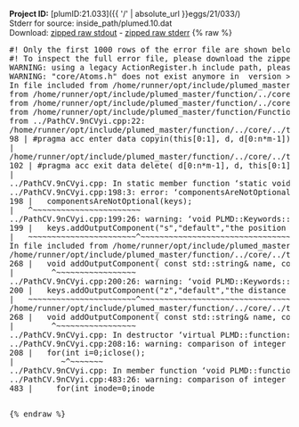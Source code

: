 **Project ID:** [plumID:21.033]({{ '/' | absolute_url }}eggs/21/033/)  
Stderr for source:  inside_path/plumed.10.dat   
Download: [zipped raw stdout](plumed.10.dat.plumed_master.stdout.txt.zip) - [zipped raw stderr](plumed.10.dat.plumed_master.stderr.txt.zip) 
{% raw %}
<pre>
#! Only the first 1000 rows of the error file are shown below
#! To inspect the full error file, please download the zipped raw stderr file above
WARNING: using a legacy ActionRegister.h include path, please use <<#include "core/ActionRegister.h">>
WARNING: "core/Atoms.h" does not exist anymore in  version >=2.10, you should change your code.
In file included from /home/runner/opt/include/plumed_master/function/../core/../tools/Tools.h:27,
from /home/runner/opt/include/plumed_master/function/../core/Action.h:28,
from /home/runner/opt/include/plumed_master/function/../core/ActionWithValue.h:25,
from /home/runner/opt/include/plumed_master/function/Function.h:25,
from ../PathCV.9nCVyi.cpp:22:
/home/runner/opt/include/plumed_master/function/../core/../tools/Tensor.h:98: warning: ignoring ‘#pragma acc enter’ [-Wunknown-pragmas]
98 | #pragma acc enter data copyin(this[0:1], d, d[0:n*m-1])
|
/home/runner/opt/include/plumed_master/function/../core/../tools/Tensor.h:102: warning: ignoring ‘#pragma acc exit’ [-Wunknown-pragmas]
102 | #pragma acc exit data delete( d[0:n*m-1], d, this[0:1])
|
../PathCV.9nCVyi.cpp: In static member function ‘static void PLMD::function::PathCV::registerKeywords(PLMD::Keywords&)’:
../PathCV.9nCVyi.cpp:198:3: error: ‘componentsAreNotOptional’ was not declared in this scope
198 |   componentsAreNotOptional(keys);
|   ^~~~~~~~~~~~~~~~~~~~~~~~
../PathCV.9nCVyi.cpp:199:26: warning: ‘void PLMD::Keywords::addOutputComponent(const std::string&, const std::string&, const std::string&)’ is deprecated: Use addOutputComponent with four argument and specify valid types for value from scalar/vector/matrix/grid [-Wdeprecated-declarations]
199 |   keys.addOutputComponent("s","default","the position on the path");
|   ~~~~~~~~~~~~~~~~~~~~~~~^~~~~~~~~~~~~~~~~~~~~~~~~~~~~~~~~~~~~~~~~~
In file included from /home/runner/opt/include/plumed_master/function/../core/Action.h:27:
/home/runner/opt/include/plumed_master/function/../core/../tools/Keywords.h:268:8: note: declared here
268 |   void addOutputComponent( const std::string& name, const std::string& key, const std::string& descr );
|        ^~~~~~~~~~~~~~~~~~
../PathCV.9nCVyi.cpp:200:26: warning: ‘void PLMD::Keywords::addOutputComponent(const std::string&, const std::string&, const std::string&)’ is deprecated: Use addOutputComponent with four argument and specify valid types for value from scalar/vector/matrix/grid [-Wdeprecated-declarations]
200 |   keys.addOutputComponent("z","default","the distance from the path");
|   ~~~~~~~~~~~~~~~~~~~~~~~^~~~~~~~~~~~~~~~~~~~~~~~~~~~~~~~~~~~~~~~~~~~
/home/runner/opt/include/plumed_master/function/../core/../tools/Keywords.h:268:8: note: declared here
268 |   void addOutputComponent( const std::string& name, const std::string& key, const std::string& descr );
|        ^~~~~~~~~~~~~~~~~~
../PathCV.9nCVyi.cpp: In destructor ‘virtual PLMD::function::PathCV::~PathCV()’:
../PathCV.9nCVyi.cpp:208:16: warning: comparison of integer expressions of different signedness: ‘int’ and ‘unsigned int’ [-Wsign-compare]
208 |   for(int i=0;i<mw_n_;++i){
|               ~^~~~~~
../PathCV.9nCVyi.cpp: In constructor ‘PLMD::function::PathCV::PathCV(const PLMD::ActionOptions&)’:
../PathCV.9nCVyi.cpp:236:16: warning: comparison of integer expressions of different signedness: ‘int’ and ‘unsigned int’ [-Wsign-compare]
236 |   for(int i=0;i<mw_n_;++i){
|               ~^~~~~~
../PathCV.9nCVyi.cpp:259:11: warning: comparison of integer expressions of different signedness: ‘int’ and ‘unsigned int’ [-Wsign-compare]
259 |       if(i==mw_id_) ifiles[i]->close();
|          ~^~~~~~~~
../PathCV.9nCVyi.cpp: In member function ‘void PLMD::function::PathCV::generatePath()’:
../PathCV.9nCVyi.cpp:483:26: warning: comparison of integer expressions of different signedness: ‘int’ and ‘unsigned int’ [-Wsign-compare]
483 |     for(int inode=0;inode<nnodes;inode++){
|                     ~~~~~^~~~~~~
../PathCV.9nCVyi.cpp: In member function ‘void PLMD::function::PathCV::readMultipleWalkers()’:
../PathCV.9nCVyi.cpp:941:16: warning: comparison of integer expressions of different signedness: ‘int’ and ‘unsigned int’ [-Wsign-compare]
941 |   for(int i=0;i<mw_n_;++i){
|               ~^~~~~~
../PathCV.9nCVyi.cpp:942:9: warning: comparison of integer expressions of different signedness: ‘int’ and ‘unsigned int’ [-Wsign-compare]
942 |     if(i==mw_id_) continue;
|        ~^~~~~~~~
../PathCV.9nCVyi.cpp:957:5: error: invalid use of incomplete type ‘class PLMD::Communicator’
957 |     comm.Barrier();
|     ^~~~
In file included from /home/runner/opt/include/plumed_master/function/../core/../tools/OFile.h:25,
from /home/runner/opt/include/plumed_master/function/../core/../tools/Log.h:25,
from /home/runner/opt/include/plumed_master/function/../core/Action.h:30:
/home/runner/opt/include/plumed_master/function/../core/../tools/FileBase.h:29:7: note: forward declaration of ‘class PLMD::Communicator’
29 | class Communicator;
|       ^~~~~~~~~~~~
../PathCV.9nCVyi.cpp:958:5: error: invalid use of incomplete type ‘class PLMD::Communicator’
958 |     multi_sim_comm.Barrier();
|     ^~~~~~~~~~~~~~
/home/runner/opt/include/plumed_master/function/../core/../tools/FileBase.h:29:7: note: forward declaration of ‘class PLMD::Communicator’
29 | class Communicator;
|       ^~~~~~~~~~~~
terminate called after throwing an instance of 'PLMD::Plumed::ExceptionError'
what():
(core/PlumedMain.cpp:1502) void PLMD::PlumedMain::load(const std::string&)
An error happened while executing command env PLUMED_ROOT='/home/runner/opt/lib/plumed_master' PLUMED_VERSION='2.11.0-dev' PLUMED_HTMLDIR='/home/runner/opt/share/doc/plumed_master' PLUMED_INCLUDEDIR='/home/runner/opt/include' PLUMED_PROGRAM_NAME='plumed_master' PLUMED_IS_INSTALLED='yes' "/home/runner/opt/lib/plumed_master"/scripts/mklib.sh -n -o ./../PathCV.2.11.0-dev.so ../PathCV.cpp

[pkrvm7jw40e0xgp:10042] *** Process received signal ***
[pkrvm7jw40e0xgp:10042] Signal: Aborted (6)
[pkrvm7jw40e0xgp:10042] Signal code:  (-6)
[pkrvm7jw40e0xgp:10042] [ 0] /lib/x86_64-linux-gnu/libc.so.6(+0x45330)[0x7f7a17245330]
[pkrvm7jw40e0xgp:10042] [ 1] /lib/x86_64-linux-gnu/libc.so.6(pthread_kill+0x11c)[0x7f7a1729eb2c]
[pkrvm7jw40e0xgp:10042] [ 2] /lib/x86_64-linux-gnu/libc.so.6(gsignal+0x1e)[0x7f7a1724527e]
[pkrvm7jw40e0xgp:10042] [ 3] /lib/x86_64-linux-gnu/libc.so.6(abort+0xdf)[0x7f7a172288ff]
[pkrvm7jw40e0xgp:10042] [ 4] /lib/x86_64-linux-gnu/libstdc++.so.6(+0xa5ff5)[0x7f7a176a5ff5]
[pkrvm7jw40e0xgp:10042] [ 5] /lib/x86_64-linux-gnu/libstdc++.so.6(+0xbb0da)[0x7f7a176bb0da]
[pkrvm7jw40e0xgp:10042] [ 6] /lib/x86_64-linux-gnu/libstdc++.so.6(_ZSt10unexpectedv+0x0)[0x7f7a176a5a55]
[pkrvm7jw40e0xgp:10042] [ 7] /lib/x86_64-linux-gnu/libstdc++.so.6(+0xa5a6f)[0x7f7a176a5a6f]
[pkrvm7jw40e0xgp:10042] [ 8] plumed_master(+0x146dd)[0x5570a68f16dd]
[pkrvm7jw40e0xgp:10042] [ 9] /lib/x86_64-linux-gnu/libc.so.6(+0x2a1ca)[0x7f7a1722a1ca]
[pkrvm7jw40e0xgp:10042] [10] /lib/x86_64-linux-gnu/libc.so.6(__libc_start_main+0x8b)[0x7f7a1722a28b]
[pkrvm7jw40e0xgp:10042] [11] plumed_master(+0x15365)[0x5570a68f2365]
[pkrvm7jw40e0xgp:10042] *** End of error message ***
</pre>
{% endraw %}

